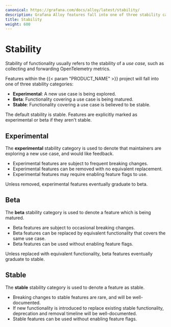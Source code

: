 ```yaml
---
canonical: https://grafana.com/docs/alloy/latest/stability/
description: Grafana Alloy features fall into one of three stability categories, experimental, beta, or stable
title: Stability
weight: 600
---
```


# Stability

Stability of functionality usually refers to the stability of a _use case,_ such as collecting and forwarding OpenTelemetry metrics.

Features within the {{< param "PRODUCT_NAME" >}} project will fall into one of three stability categories:

* **Experimental**: A new use case is being explored.
* **Beta**: Functionality covering a use case is being matured.
* **Stable**: Functionality covering a use case is believed to be stable.

The default stability is stable.
Features are explicitly marked as experimental or beta if they aren't stable.

## Experimental

The **experimental** stability category is used to denote that maintainers are
exploring a new use case, and would like feedback.

* Experimental features are subject to frequent breaking changes.
* Experimental features can be removed with no equivalent replacement.
* Experimental features may require enabling feature flags to use.

Unless removed, experimental features eventually graduate to beta.

## Beta

The **beta** stability category is used to denote a feature which is being matured.

* Beta features are subject to occasional breaking changes.
* Beta features can be replaced by equivalent functionality that covers the same use case.
* Beta features can be used without enabling feature flags.

Unless replaced with equivalent functionality, beta features eventually graduate to stable.

## Stable

The **stable** stability category is used to denote a feature as stable.

* Breaking changes to stable features are rare, and will be well-documented.
* If new functionality is introduced to replace existing stable functionality, deprecation and removal timeline will be well-documented.
* Stable features can be used without enabling feature flags.
